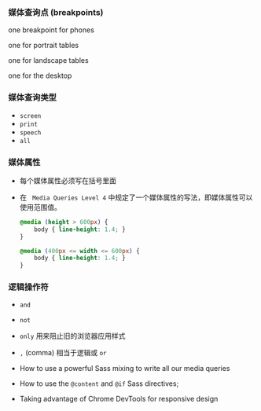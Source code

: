 ### 媒体查询点 (breakpoints)

one breakpoint for phones

one  for portrait tables

one for landscape tables

one for the desktop

### 媒体查询类型

- `screen`
- `print`
- `speech`
- `all`

### 媒体属性

- 每个媒体属性必须写在括号里面

- 在 ` Media Queries Level 4` 中规定了一个媒体属性的写法，即媒体属性可以使用范围值。

  ```css
  @media (height > 600px) {
      body { line-height: 1.4; }
  }
  
  @media (400px <= width <= 600px) {
      body { line-height: 1.4; }
  }
  ```

### 逻辑操作符

- `and`
- `not`
- `only` 用来阻止旧的浏览器应用样式
- `,` (comma) 相当于逻辑或 `or`



- How to use a powerful Sass mixing to write all our media queries
- How to use the `@content` and `@if` Sass directives;
- Taking advantage of Chrome DevTools for responsive design 

